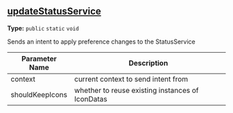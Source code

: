 ## [updateStatusService](https://github.com/TheAndroidMaster/Status/blob/master/app/src/main/java/com/james/status/utils/StaticUtils.java#L167)

**Type:** `public` `static` `void`

Sends an intent to apply preference changes to the StatusService 



|Parameter Name|Description|
|-----|-----|
|context|current context to send intent from|
|shouldKeepIcons|whether to reuse existing instances of IconDatas  |

